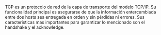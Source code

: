 TCP es un protocolo de red de la capa de transporte del modelo TCP/IP. Su funcionalidad principal es asegurarse de que la información entercambiada entre dos hosts sea entregada en orden y sin pérdidas ni errores. Sus características mas importantes para garantizar lo mencionado son el handshake y el acknowledge.